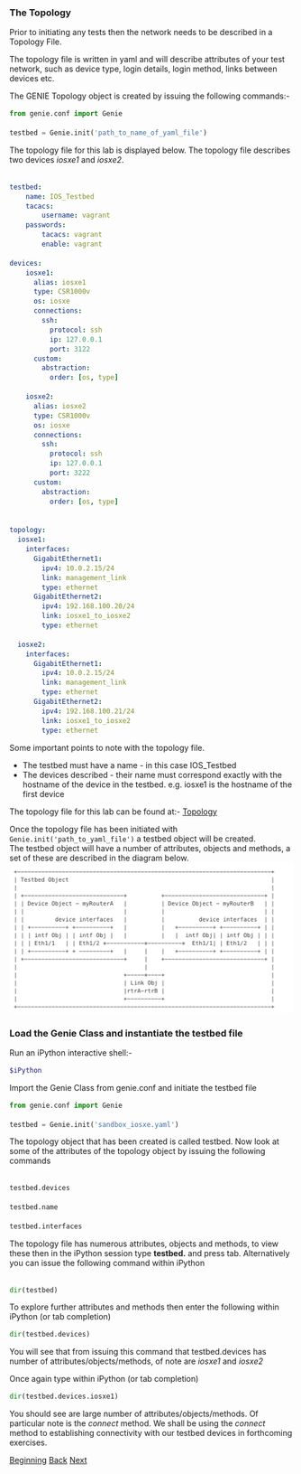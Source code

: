 ### The Topology

Prior to initiating any tests then the network needs to be described in a Topology File. 


The topology file is written in yaml and will describe attributes of your test network, 
such as device type, login details, login method, links between devices etc.  

The GENIE Topology object is created by issuing the following commands:-

```python
from genie.conf import Genie

testbed = Genie.init('path_to_name_of_yaml_file')

```
The topology file for this lab is displayed below.  The topology file describes two devices _iosxe1_ and _iosxe2_.


```yaml

testbed:
    name: IOS_Testbed
    tacacs:
        username: vagrant
    passwords:
        tacacs: vagrant
        enable: vagrant

devices:
    iosxe1:
      alias: iosxe1
      type: CSR1000v    
      os: iosxe
      connections:
        ssh:
          protocol: ssh
          ip: 127.0.0.1
          port: 3122
      custom:
        abstraction:
          order: [os, type]

    iosxe2:
      alias: iosxe2
      type: CSR1000v    
      os: iosxe
      connections:
        ssh:
          protocol: ssh
          ip: 127.0.0.1
          port: 3222
      custom:
        abstraction:
          order: [os, type]


topology:
  iosxe1:
    interfaces:
      GigabitEthernet1:
        ipv4: 10.0.2.15/24
        link: management_link
        type: ethernet
      GigabitEthernet2:
        ipv4: 192.168.100.20/24
        link: iosxe1_to_iosxe2
        type: ethernet

  iosxe2:
    interfaces:
      GigabitEthernet1:
        ipv4: 10.0.2.15/24
        link: management_link
        type: ethernet
      GigabitEthernet2:
        ipv4: 192.168.100.21/24
        link: iosxe1_to_iosxe2
        type: ethernet
```

Some important points to note with the topology file.

* The testbed must have a name - in this case IOS_Testbed
* The devices described - their name must correspond exactly with the hostname of the device in the testbed. e.g. iosxe1 is the hostname of the first device

The topology file for this lab can be found at:- [Topology](../scripts/vagrant_multi_ios.yaml)


Once the topology file has been initiated with ```Genie.init('path_to_yaml_file')``` a testbed object will be created.  
The testbed object will have a number of attributes, objects and methods, a set of these are described in the diagram below.
![topology](../images/topologyobject.png)


### Load the Genie Class and instantiate the testbed file

Run an iPython interactive shell:-

```bash
$iPython
```

Import the Genie Class from genie.conf and initiate the testbed file

```python
from genie.conf import Genie

testbed = Genie.init('sandbox_iosxe.yaml')

```

The topology object that has been created is called testbed.  Now look at some of the attributes
of the topology object by issuing the following commands

```python

testbed.devices 

testbed.name 

testbed.interfaces

```

The topology file has numerous attributes, objects and methods, to view these then in the iPython session type
**testbed.** and press tab.  Alternatively you can issue the following command within iPython

```python

dir(testbed)
```

To explore further attributes and methods then enter the following within iPython (or tab completion)

```python
dir(testbed.devices)
```

You will see that from issuing this command that testbed.devices has number of attributes/objects/methods, of note are
_iosxe1_ and _iosxe2_


Once again type within iPython (or tab completion)

```python
dir(testbed.devices.iosxe1)
```
You should see are large number of attributes/objects/methods.  Of particular note is the _connect_ method.  We shall be using the 
_connect_ method to establishing connectivity with our testbed devices in forthcoming exercises.




[Beginning](../README.md)   [Back](./step1.md)  [Next](step3a.md)